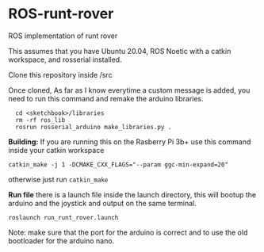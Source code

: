 # ROS-runt-rover
ROS implementation of runt rover

This assumes that you have Ubuntu 20.04, ROS Noetic with a catkin workspace, and rosserial installed. 

Clone this repository inside <your catkin workspace>/src 

Once cloned, As far as I know everytime a custom message is added, you need to run this command and remake the arduino libraries.
```
  cd <sketchbook>/libraries
  rm -rf ros_lib
  rosrun rosserial_arduino make_libraries.py .
```

**Building:** 
If you are running this on the Rasberry Pi 3b+ 
use this command inside your catkin workspace 
```
catkin_make -j 1 -DCMAKE_CXX_FLAGS="--param ggc-min-expand=20"
```
otherwise just run ```catkin_make```

**Run file**
there is a launch file inside the launch directory, this will bootup the arduino and the joystick and output on the same terminal.

```roslaunch run_runt_rover.launch```

Note: make sure that the port for the arduino is correct and to use the old bootloader for the arduino nano. 
